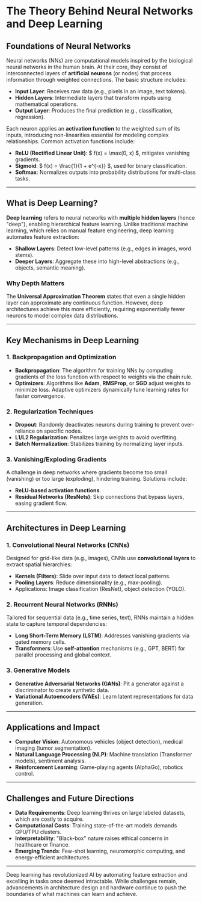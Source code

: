 # The Theory Behind Neural Networks and Deep Learning  

## Foundations of Neural Networks  
Neural networks (NNs) are computational models inspired by the biological neural networks in the human brain. At their core, they consist of interconnected layers of **artificial neurons** (or nodes) that process information through weighted connections. The basic structure includes:  
- **Input Layer**: Receives raw data (e.g., pixels in an image, text tokens).  
- **Hidden Layers**: Intermediate layers that transform inputs using mathematical operations.  
- **Output Layer**: Produces the final prediction (e.g., classification, regression).  

Each neuron applies an **activation function** to the weighted sum of its inputs, introducing non-linearities essential for modeling complex relationships. Common activation functions include:  
- **ReLU (Rectified Linear Unit)**: $ f(x) = \max(0, x) $, mitigates vanishing gradients.  
- **Sigmoid**: $ f(x) = \frac{1}{1 + e^{-x}} $, used for binary classification.  
- **Softmax**: Normalizes outputs into probability distributions for multi-class tasks.  

---

## What is Deep Learning?  
**Deep learning** refers to neural networks with **multiple hidden layers** (hence "deep"), enabling hierarchical feature learning. Unlike traditional machine learning, which relies on manual feature engineering, deep learning automates feature extraction:  
- **Shallow Layers**: Detect low-level patterns (e.g., edges in images, word stems).  
- **Deeper Layers**: Aggregate these into high-level abstractions (e.g., objects, semantic meaning).  

### Why Depth Matters  
The **Universal Approximation Theorem** states that even a single hidden layer can approximate any continuous function. However, deep architectures achieve this more efficiently, requiring exponentially fewer neurons to model complex data distributions.  

---

## Key Mechanisms in Deep Learning  
### 1. Backpropagation and Optimization  
- **Backpropagation**: The algorithm for training NNs by computing gradients of the loss function with respect to weights via the chain rule.  
- **Optimizers**: Algorithms like **Adam**, **RMSProp**, or **SGD** adjust weights to minimize loss. Adaptive optimizers dynamically tune learning rates for faster convergence.  

### 2. Regularization Techniques  
- **Dropout**: Randomly deactivates neurons during training to prevent over-reliance on specific nodes.  
- **L1/L2 Regularization**: Penalizes large weights to avoid overfitting.  
- **Batch Normalization**: Stabilizes training by normalizing layer inputs.  

### 3. Vanishing/Exploding Gradients  
A challenge in deep networks where gradients become too small (vanishing) or too large (exploding), hindering training. Solutions include:  
- **ReLU-based activation functions**.  
- **Residual Networks (ResNets)**: Skip connections that bypass layers, easing gradient flow.  

---

## Architectures in Deep Learning  
### 1. Convolutional Neural Networks (CNNs)  
Designed for grid-like data (e.g., images), CNNs use **convolutional layers** to extract spatial hierarchies:  
- **Kernels (Filters)**: Slide over input data to detect local patterns.  
- **Pooling Layers**: Reduce dimensionality (e.g., max-pooling).  
- Applications: Image classification (ResNet), object detection (YOLO).  

### 2. Recurrent Neural Networks (RNNs)  
Tailored for sequential data (e.g., time series, text), RNNs maintain a hidden state to capture temporal dependencies:  
- **Long Short-Term Memory (LSTM)**: Addresses vanishing gradients via gated memory cells.  
- **Transformers**: Use **self-attention** mechanisms (e.g., GPT, BERT) for parallel processing and global context.  

### 3. Generative Models  
- **Generative Adversarial Networks (GANs)**: Pit a generator against a discriminator to create synthetic data.  
- **Variational Autoencoders (VAEs)**: Learn latent representations for data generation.  

---

## Applications and Impact  
- **Computer Vision**: Autonomous vehicles (object detection), medical imaging (tumor segmentation).  
- **Natural Language Processing (NLP)**: Machine translation (Transformer models), sentiment analysis.  
- **Reinforcement Learning**: Game-playing agents (AlphaGo), robotics control.  

---

## Challenges and Future Directions  
- **Data Requirements**: Deep learning thrives on large labeled datasets, which are costly to acquire.  
- **Computational Costs**: Training state-of-the-art models demands GPU/TPU clusters.  
- **Interpretability**: "Black-box" nature raises ethical concerns in healthcare or finance.  
- **Emerging Trends**: Few-shot learning, neuromorphic computing, and energy-efficient architectures.  

---

Deep learning has revolutionized AI by automating feature extraction and excelling in tasks once deemed intractable. While challenges remain, advancements in architecture design and hardware continue to push the boundaries of what machines can learn and achieve.  
